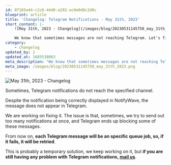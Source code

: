 ```yaml
---
id: 07165e44-c2c6-44d0-a292-ac0e0d8c2d0c
blueprint: article
title: 'Changelog: Telegram Notifications - May 31th, 2023'
short_content: |-
    ![May 31th, 2023 - Changelog](/images/blog/20230531145750_may_31th_2023.png)

    We know that sometimes messages are not reaching Telegram. Let's fix it.
category:
    - changelog
updated_by: 1
updated_at: 1685538063
meta_description: "We know that sometimes messages are not reaching Telegram. Let's fix it."
meta_image: /images/blog/20230531145750_may_31th_2023.png
---
```


![May 31th, 2023 - Changelog](/images/blog/20230531145750_may_31th_2023.png)

Sometimes, Telegram notifications do not reach the specified channel.

Despite the notification being correctly displayed in NotifyWave, the message does not appear in Telegram.

We are working on fixing it. The issue is that, sometimes, we try to send out too many notifications at once, and
Telegram ends up blocking some of these messages.

From now on, **each Telegram message will be an specific queue job, so, if it fails, it will be retried**.

This is probably a temporary solution, we keep working on it, but **if you are still having any problem with Telegram
notifications, [mail us](mailto:telegram@metricswave.com)**.
